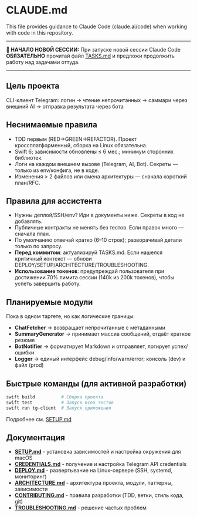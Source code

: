 # CLAUDE.md

This file provides guidance to Claude Code (claude.ai/code) when working with code in this repository.

---

**🚀 НАЧАЛО НОВОЙ СЕССИИ:**
При запуске новой сессии Claude Code **ОБЯЗАТЕЛЬНО** прочитай файл [TASKS.md](TASKS.md) и предложи продолжить работу над задачами оттуда.

---

## Цель проекта

CLI-клиент Telegram: логин → чтение непрочитанных → саммари через внешний AI → отправка результата через бота

## Неснимаемые правила

- TDD первым (RED→GREEN→REFACTOR). Проект кроссплатформенный, сборка на Linux обязательна.
- Swift 6; зависимости обновлены ≤ 6 мес.; минимум сторонних библиотек.
- Логи на каждом внешнем вызове (Telegram, AI, Bot). Секреты — только из env/конфига, не в коде.
- Изменения > 2 файлов или смена архитектуры — сначала короткий план/RFC.

## Правила для ассистента

- Нужны деплой/SSH/env? Иди в документы ниже. Секреты в код не добавлять.
- Публичные контракты не менять без тестов. Если правок много — сначала план.
- По умолчанию отвечай кратко (6–10 строк); разворачивай детали только по запросу.
- **Перед коммитом**: актуализируй TASKS.md. Если нашелся критичный контекст — обнови DEPLOY/SETUP/ARCHITECTURE/TROUBLESHOOTING.
- **Использование токенов**: предупреждай пользователя при достижении 70% лимита сессии (140k из 200k токенов), чтобы успеть завершить работу.

## Планируемые модули

Пока в одном таргете, но как логические границы:

- **ChatFetcher** → возвращает непрочитанные с метаданными
- **SummaryGenerator** → принимает массив сообщений, отдаёт краткое резюме
- **BotNotifier** → форматирует Markdown и отправляет, логирует успех/ошибки
- **Logger** → единый интерфейс debug/info/warn/error; консоль (dev) и файл (prod)

## Быстрые команды (для активной разработки)

```bash
swift build          # Сборка проекта
swift test           # Запуск всех тестов
swift run tg-client  # Запуск приложения
```

Подробнее см. [SETUP.md](SETUP.md)

## Документация

- **[SETUP.md](SETUP.md)** - установка зависимостей и настройка окружения для macOS
- **[CREDENTIALS.md](CREDENTIALS.md)** - получение и настройка Telegram API credentials
- **[DEPLOY.md](DEPLOY.md)** - развертывание на Linux-сервере (SSH, systemd, мониторинг)
- **[ARCHITECTURE.md](ARCHITECTURE.md)** - архитектура проекта, модули, паттерны, зависимости
- **[CONTRIBUTING.md](CONTRIBUTING.md)** - правила разработки (TDD, ветки, стиль кода, git)
- **[TROUBLESHOOTING.md](TROUBLESHOOTING.md)** - решение частых проблем
